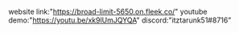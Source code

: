 website link:"https://broad-limit-5650.on.fleek.co/"
youtube demo:"https://youtu.be/xk9lUmJQYQA"
discord:"itztarunk51#8716"
